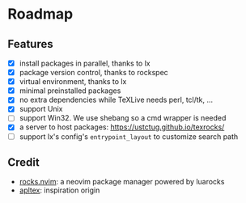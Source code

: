 # Roadmap

## Features

- [x] install packages in parallel, thanks to lx
- [x] package version control, thanks to rockspec
- [x] virtual environment, thanks to lx
- [x] minimal preinstalled packages
- [x] no extra dependencies while TeXLive needs perl, tcl/tk, ...
- [x] support Unix
- [ ] support Win32. We use shebang so a cmd wrapper is needed
- [x] a server to host packages: <https://ustctug.github.io/texrocks/>
- [ ] support lx's config's `entrypoint_layout` to customize search path

## Credit

- [rocks.nvim](https://github.com/nvim-neorocks/rocks.nvim): a neovim package
  manager powered by luarocks
- [apltex](https://github.com/RadioNoiseE/apltex): inspiration origin
